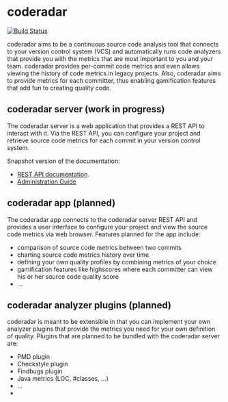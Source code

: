 # coderadar

[![Build Status](https://circleci.com/gh/reflectoring/coderadar.svg?style=shield&circle-token=:circle-token)](https://circleci.com/gh/reflectoring/coderadar)

coderadar aims to be a continuous source code analysis tool that connects to your version control system (VCS) and automatically runs code analyzers that provide you with the metrics that are most important to you and your team. coderadar provides per-commit code metrics and even allows viewing the history of code metrics in legacy projects. Also, coderadar aims to provide metrics for each committer, thus enabling gamification features that add fun to creating quality code.

## coderadar server (work in progress)
The coderadar server is a web application that provides a REST API to interact with it. Via the REST API, you can configure your project and retrieve source code metrics for each commit in your version control system.

Snapshot version of the documentation:
* [REST API documentation](http://reflectoring.github.io/coderadar/1.0.0-SNAPSHOT/docs/restapi.html).
* [Administration Guide](http://reflectoring.github.io/coderadar/1.0.0-SNAPSHOT/docs/admin.html)

## coderadar app (planned)
The coderadar app connects to the coderadar server REST API and provides a user interface to configure your project and view the source code metrics via web browser. Features planned for the app include:
* comparison of source code metrics between two commits
* charting source code metrics history over time
* defining your own quality profiles by combining metrics of your choice
* gamification features like highscores where each committer can view his or her source code quality score
* ...

## coderadar analyzer plugins (planned)
coderadar is meant to be extensible in that you can implement your own analyzer plugins that provide the metrics you need for your own definition of quality. Plugins that are planned to be bundled with the coderadar server are:
* PMD plugin
* Checkstyle plugin
* Findbugs plugin
* Java metrics (LOC, #classes, ...)
* ...
* 


